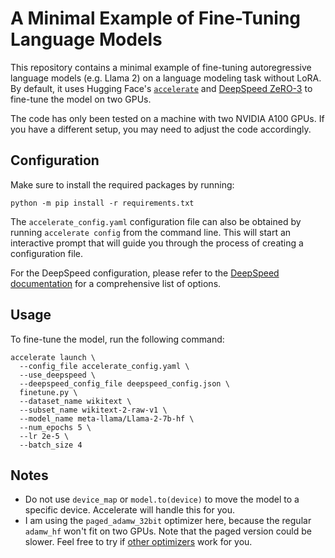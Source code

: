 # A Minimal Example of Fine-Tuning Language Models

This repository contains a minimal example of fine-tuning autoregressive language models (e.g. Llama 2) on a language modeling task without LoRA. By default, it uses Hugging Face's [`accelerate`](https://huggingface.co/docs/accelerate/en/index) and [DeepSpeed ZeRO-3](https://huggingface.co/docs/transformers/main/en/deepspeed) to fine-tune the model on two GPUs.

The code has only been tested on a machine with two NVIDIA A100 GPUs. If you have a different setup, you may need to adjust the code accordingly.

## Configuration

Make sure to install the required packages by running:

```shell
python -m pip install -r requirements.txt
```

The `accelerate_config.yaml` configuration file can also be obtained by running `accelerate config` from the command line. This will start an interactive prompt that will guide you through the process of creating a configuration file.

For the DeepSpeed configuration, please refer to the [DeepSpeed documentation](https://www.deepspeed.ai/docs/config-json/) for a comprehensive list of options.

## Usage

To fine-tune the model, run the following command:

```shell
accelerate launch \
  --config_file accelerate_config.yaml \
  --use_deepspeed \
  --deepspeed_config_file deepspeed_config.json \
  finetune.py \
  --dataset_name wikitext \
  --subset_name wikitext-2-raw-v1 \
  --model_name meta-llama/Llama-2-7b-hf \
  --num_epochs 5 \
  --lr 2e-5 \
  --batch_size 4
```

## Notes

- Do not use `device_map` or `model.to(device)` to move the model to a specific device. Accelerate will handle this for you.
- I am using the `paged_adamw_32bit` optimizer here, because the regular `adamw_hf` won't fit on two GPUs. Note that the paged version could be slower. Feel free to try if [other optimizers](https://github.com/huggingface/transformers/blob/76fa17c1663a0efeca7208c20579833365584889/src/transformers/training_args.py#L146) work for you.
